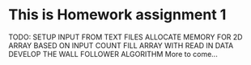 # This is Homework assignment 1
TODO:
SETUP INPUT FROM TEXT FILES
ALLOCATE MEMORY FOR 2D ARRAY BASED ON INPUT COUNT
FILL ARRAY WITH READ IN DATA
DEVELOP THE WALL FOLLOWER ALGORITHM
More to come...
